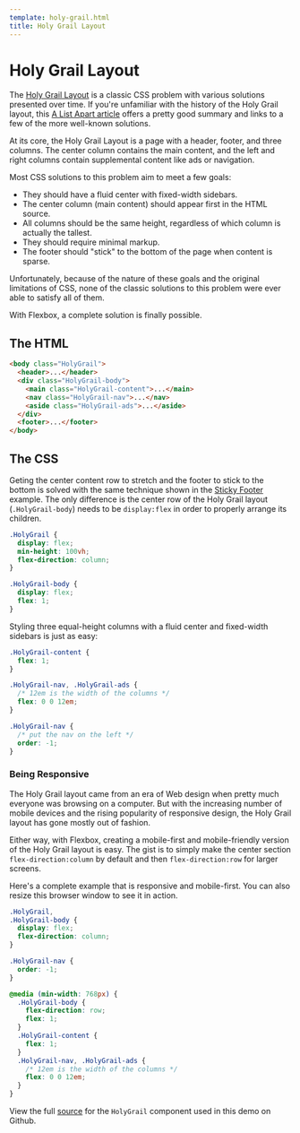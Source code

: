 ```yaml
---
template: holy-grail.html
title: Holy Grail Layout
---
```


<h1>Holy Grail Layout</h1>

<p>The <a href="http://en.wikipedia.org/wiki/Holy_Grail_(web_design)">Holy Grail Layout</a> is a classic CSS problem with various solutions presented over time. If you're unfamiliar with the history of the Holy Grail layout, this <a href="http://alistapart.com/article/holygrail">A List Apart article</a> offers a pretty good summary and links to a few of the more well-known solutions.</p>

<p>At its core, the Holy Grail Layout is a page with a header, footer, and three columns. The center column contains the main content, and the left and right columns contain supplemental content like ads or navigation.</p>

<p>Most CSS solutions to this problem aim to meet a few goals:</p>

<ul class="List">
  <li>They should have a fluid center with fixed-width sidebars.</li>
  <li>The center column (main content) should appear first in the HTML source.</li>
  <li>All columns should be the same height, regardless of which column is actually the tallest.</li>
  <li>They should require minimal markup.</li>
  <li>The footer should "stick" to the bottom of the page when content is sparse.</li>
</ul>

<p>Unfortunately, because of the nature of these goals and the original limitations of CSS, none of the classic solutions to this problem were ever able to satisfy all of them.</p>

<p>With Flexbox, a complete solution is finally possible.</p>

<h2>The HTML</h2>

```html
<body class="HolyGrail">
  <header>...</header>
  <div class="HolyGrail-body">
    <main class="HolyGrail-content">...</main>
    <nav class="HolyGrail-nav">...</nav>
    <aside class="HolyGrail-ads">...</aside>
  </div>
  <footer>...</footer>
</body>
```

<h2>The CSS</h2>

<p>Geting the center content row to stretch and the footer to stick to the bottom is solved with the same technique shown in the <a href="/demos/sticky-footer/">Sticky Footer</a> example. The only difference is the center row of the Holy Grail layout (<code>.HolyGrail-body</code>) needs to be <code>display:flex</code> in order to properly arrange its children.</p>

```css
.HolyGrail {
  display: flex;
  min-height: 100vh;
  flex-direction: column;
}

.HolyGrail-body {
  display: flex;
  flex: 1;
}
```

<p>Styling three equal-height columns with a fluid center and fixed-width sidebars is just as easy:</p>

```css
.HolyGrail-content {
  flex: 1;
}

.HolyGrail-nav, .HolyGrail-ads {
  /* 12em is the width of the columns */
  flex: 0 0 12em;
}

.HolyGrail-nav {
  /* put the nav on the left */
  order: -1;
}
```

<h3>Being Responsive</h3>

<p>The Holy Grail layout came from an era of Web design when pretty much everyone was browsing on a computer. But with the increasing number of mobile devices and the rising popularity of responsive design, the Holy Grail layout has gone mostly out of fashion.</p>

<p>Either way, with Flexbox, creating a mobile-first and mobile-friendly version of the Holy Grail layout is easy. The gist is to simply make the center section <code>flex-direction:column</code> by default and then <code>flex-direction:row</code> for larger screens.</p>

<p>Here's a complete example that is responsive and mobile-first. You can also resize this browser window to see it in action.</p>

```css
.HolyGrail,
.HolyGrail-body {
  display: flex;
  flex-direction: column;
}

.HolyGrail-nav {
  order: -1;
}

@media (min-width: 768px) {
  .HolyGrail-body {
    flex-direction: row;
    flex: 1;
  }
  .HolyGrail-content {
    flex: 1;
  }
  .HolyGrail-nav, .HolyGrail-ads {
    /* 12em is the width of the columns */
    flex: 0 0 12em;
  }
}

```

<p class="u-smaller u-spaceBN">View the full <a href="https://github.com/philipwalton/solved-by-flexbox/blob/master/_sass/components/_holy-grail.scss">source</a> for the <code>HolyGrail</code> component used in this demo on Github.</p>
